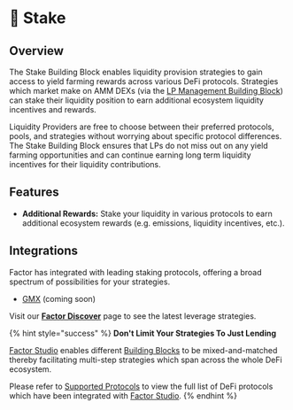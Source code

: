 # 🥩 Stake

## Overview

The Stake Building Block enables liquidity provision strategies to gain access to yield farming rewards across various DeFi protocols. Strategies which market make on AMM DEXs (via the [LP Management Building Block](lp-management/)) can stake their liquidity position to earn additional ecosystem liquidity incentives and rewards.&#x20;

Liquidity Providers are free to choose between their preferred protocols, pools, and strategies without worrying about specific protocol differences. The Stake Building Block ensures that LPs do not miss out on any yield farming opportunities and can continue earning long term liquidity incentives for their liquidity contributions.

## Features

* **Additional Rewards:** Stake your liquidity in various protocols to earn additional ecosystem rewards (e.g. emissions, liquidity incentives, etc.).

## Integrations

Factor has integrated with leading staking protocols, offering a broad spectrum of possibilities for your strategies.

* [GMX](https://gmx.io/#/) (coming soon)

Visit our [**Factor Discover**](https://app.factor.fi/discover) page to see the latest leverage strategies.

{% hint style="success" %}
**Don't Limit Your Strategies To Just Lending**

[Factor Studio](../factor-studio/factor-studio/) enables different [Building Blocks](factor-building-blocks.md) to be mixed-and-matched thereby facilitating multi-step strategies which span across the whole DeFi ecosystem.

Please refer to [Supported Protocols](../getting-started/supported-protocols.md) to view the full list of DeFi protocols which have been integrated with [Factor Studio](../factor-studio/factor-studio/).
{% endhint %}
